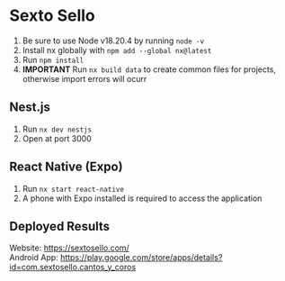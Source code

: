 # Sexto Sello
1. Be sure to use Node v18.20.4 by running `node -v`
1. Install nx globally with `npm add --global nx@latest`
1. Run `npm install`
1. **IMPORTANT** Run `nx build data` to create common files for projects, otherwise import errors will ocurr

## Nest.js
1. Run `nx dev nestjs`
1. Open at port 3000

## React Native (Expo)
1. Run `nx start react-native`
1. A phone with Expo installed is required to access the application

## Deployed Results
Website: https://sextosello.com/  
Android App: https://play.google.com/store/apps/details?id=com.sextosello.cantos_y_coros